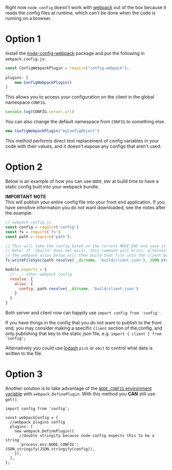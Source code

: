 Right now `node-config` doesn't work with [webpack](https://github.com/webpack/webpack) out of the box because it reads the config files at runtime, which can't be done when the code is running on a browser.

# Option 1
Install the [node-config-webpack](https://github.com/arthanzel/node-config-webpack) package and put the following in `webpack.config.js`:

```javascript
const ConfigWebpackPlugin = require("config-webpack");
...
plugins: [
    new ConfigWebpackPlugin()
]
```

This allows you to access your configuration on the client in the global namespace `CONFIG`.

```javascript
console.log(CONFIG.server.url)
```

You can also change the default namespace from `CONFIG` to something else.

```javascript
new ConfigWebpackPlugin("myConfigObject")
```

This method performs direct text replacement of config variables in your code with their values, and it doesn't expose any configs that aren't used.

# Option 2
Below is an example of how you can use `NODE_ENV` at build time to have a static config built into your webpack bundle.

**IMPORTANT NOTE**  
This will publish your entire config file into your front end application. If you have sensitive information you do not want downloaded, see the notes after the example.

```javascript
// webpack-config.js
const config = require('config')
const fs = require('fs')
const path = require('path');

// This will take the config based on the current NODE_ENV and save it to 'build/client.json'
// Note: If '/build' does not exist, this command will error; alternatively, write to '/config'.
// The webpack alias below will then build that file into the client build.
fs.writeFileSync(path.resolve(__dirname, 'build/client.json'), JSON.stringify(config))

module.exports = {
  // ... other webpack config
  resolve: {
    alias: {
      config: path.resolve(__dirname, 'build/client.json')
    }
  }
}
```

Both server and client now can happily use `import config from 'config'`.

If you have things in the config that you do not want to publish to the front end, you may consider making a specific `client` section of the config, and only publishing that key to the static json file, e.g. `import { client } from 'config';`

Alternatively you could use [lodash](https://github.com/lodash/lodash) `pick` or `omit` to control what data is written to the file.

# Option 3
Another solution is to take advantage of the [`NODE_CONFIG` environment variable](https://github.com/lorenwest/node-config/wiki/Environment-Variables#node_config) with `webpack.DefinePlugin`.  With this method you **CAN** still use `get()`.

```
import config from 'config';

const webpackConfig = {
  //webpack plugins config
  plugins: [
    new webpack.DefinePlugin({
      //double stringify because node-config expects this to be a string
      'process.env.NODE_CONFIG': JSON.stringify(JSON.stringify(config)),
    }),
  ],
};
```

